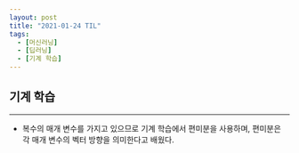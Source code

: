```yaml
---
layout: post
title: "2021-01-24 TIL"
tags:
  - [머신러닝]
  - [딥러닝]
  - [기계 학습]
---
```


## 기계 학습
---
- 복수의 매개 변수를 가지고 있으므로 기계 학습에서 편미분을 사용하며, 편미분은 각 매개 변수의 벡터 방향을 의미한다고 배웠다.